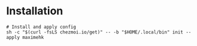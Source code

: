 # Installation


```shell
# Install and apply config
sh -c "$(curl -fsLS chezmoi.io/get)" -- -b "$HOME/.local/bin" init --apply maximehk
```
